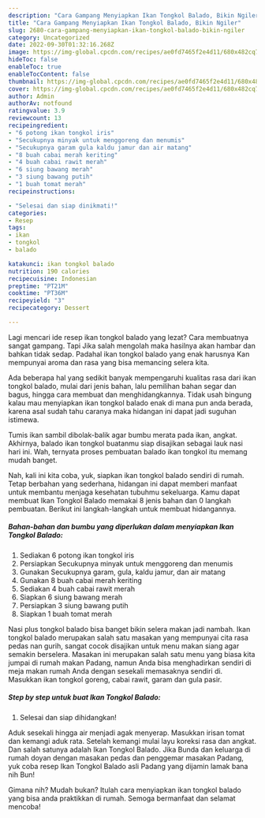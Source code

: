 ```yaml
---
description: "Cara Gampang Menyiapkan Ikan Tongkol Balado, Bikin Ngiler"
title: "Cara Gampang Menyiapkan Ikan Tongkol Balado, Bikin Ngiler"
slug: 2680-cara-gampang-menyiapkan-ikan-tongkol-balado-bikin-ngiler
category: Uncategorized
date: 2022-09-30T01:32:16.268Z
image: https://img-global.cpcdn.com/recipes/ae0fd7465f2e4d11/680x482cq70/ikan-tongkol-balado-foto-resep-utama.jpg
hideToc: false
enableToc: true
enableTocContent: false
thumbnail: https://img-global.cpcdn.com/recipes/ae0fd7465f2e4d11/680x482cq70/ikan-tongkol-balado-foto-resep-utama.jpg
cover: https://img-global.cpcdn.com/recipes/ae0fd7465f2e4d11/680x482cq70/ikan-tongkol-balado-foto-resep-utama.jpg
author: Admin
authorAv: notfound
ratingvalue: 3.9
reviewcount: 13
recipeingredient:
- "6 potong ikan tongkol iris"
- "Secukupnya minyak untuk menggoreng dan menumis"
- "Secukupnya garam gula kaldu jamur dan air matang"
- "8 buah cabai merah keriting"
- "4 buah cabai rawit merah"
- "6 siung bawang merah"
- "3 siung bawang putih"
- "1 buah tomat merah"
recipeinstructions:

- "Selesai dan siap dinikmati!"
categories:
- Resep
tags:
- ikan
- tongkol
- balado

katakunci: ikan tongkol balado 
nutrition: 190 calories
recipecuisine: Indonesian
preptime: "PT21M"
cooktime: "PT36M"
recipeyield: "3"
recipecategory: Dessert

---
```



Lagi mencari ide resep ikan tongkol balado yang lezat? Cara membuatnya sangat gampang. Tapi Jika salah mengolah maka hasilnya akan hambar dan bahkan tidak sedap. Padahal ikan tongkol balado yang enak harusnya Kan mempunyai aroma dan rasa yang bisa memancing selera kita.


Ada beberapa hal yang sedikit banyak mempengaruhi kualitas rasa dari ikan tongkol balado, mulai dari jenis bahan, lalu pemilihan bahan segar dan bagus, hingga cara membuat dan menghidangkannya. Tidak usah bingung kalau mau menyiapkan ikan tongkol balado enak di mana pun anda berada, karena asal sudah tahu caranya maka hidangan ini dapat jadi suguhan istimewa.

Tumis ikan sambil dibolak-balik agar bumbu merata pada ikan, angkat. Akhirnya, balado ikan tongkol buatanmu siap disajikan sebagai lauk nasi hari ini. Wah, ternyata proses pembuatan balado ikan tongkol itu memang mudah banget.


Nah, kali ini kita coba, yuk, siapkan ikan tongkol balado sendiri di rumah. Tetap berbahan yang sederhana, hidangan ini dapat memberi manfaat untuk membantu menjaga kesehatan tubuhmu sekeluarga. Kamu dapat membuat Ikan Tongkol Balado memakai 8 jenis bahan dan 0 langkah pembuatan. Berikut ini langkah-langkah untuk membuat hidangannya.

<!--inarticleads1-->

##### Bahan-bahan dan bumbu yang diperlukan dalam menyiapkan Ikan Tongkol Balado:

1. Sediakan 6 potong ikan tongkol iris
1. Persiapkan Secukupnya minyak untuk menggoreng dan menumis
1. Gunakan Secukupnya garam, gula, kaldu jamur, dan air matang
1. Gunakan 8 buah cabai merah keriting
1. Sediakan 4 buah cabai rawit merah
1. Siapkan 6 siung bawang merah
1. Persiapkan 3 siung bawang putih
1. Siapkan 1 buah tomat merah


Nasi plus tongkol balado bisa banget bikin selera makan jadi nambah. Ikan tongkol balado merupakan salah satu masakan yang mempunyai cita rasa pedas nan gurih, sangat cocok disajikan untuk menu makan siang agar semakin berselera. Masakan ini merupakan salah satu menu yang biasa kita jumpai di rumah makan Padang, namun Anda bisa menghadirkan sendiri di meja makan rumah Anda dengan sesekali memasaknya sendiri di. Masukkan ikan tongkol goreng, cabai rawit, garam dan gula pasir. 

<!--inarticleads2-->

##### Step by step untuk buat Ikan Tongkol Balado:


1. Selesai dan siap dihidangkan!

Aduk sesekali hingga air menjadi agak menyerap. Masukkan irisan tomat dan kemangi aduk rata. Setelah kemangi mulai layu koreksi rasa dan angkat. Dan salah satunya adalah Ikan Tongkol Balado. Jika Bunda dan keluarga di rumah doyan dengan masakan pedas dan penggemar masakan Padang, yuk coba resep Ikan Tongkol Balado asli Padang yang dijamin lamak bana nih Bun! 

Gimana nih? Mudah bukan? Itulah cara menyiapkan ikan tongkol balado yang bisa anda praktikkan di rumah. Semoga bermanfaat dan selamat mencoba!
